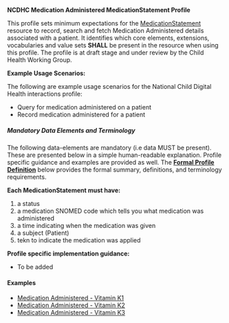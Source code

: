 **NCDHC Medication Administered MedicationStatement Profile**

This profile sets minimum expectations for the [MedicationStatement] resource to record, search and fetch Medication Administered details associated with a patient. It identifies which core elements, extensions, vocabularies and value sets **SHALL** be present in the resource when using this profile. The profile is at draft stage and under review by the Child Health Working Group. 

**Example Usage Scenarios:**

The following are example usage scenarios for the National Child Digital Health interactions
profile:

-   Query for medication administered on a patient
-   Record medication administered for a patient

##### Mandatory Data Elements and Terminology


The following data-elements are mandatory (i.e data MUST be present). These are presented below in a simple human-readable explanation.  Profile specific guidance and examples are provided as well.  The [**Formal Profile Definition**](#profile) below provides the  formal summary, definitions, and  terminology requirements.  

**Each MedicationStatement must have:**

1.  a status  
1.  a medication SNOMED code which tells you what medication was administered
1.  a time indicating when the medication was given
1.  a subject (Patient)
1.  tekn to indicate the medication was applied


**Profile specific implementation guidance:**

* To be added



#### Examples

- [Medication Administered - Vitamin K1](MedicationStatement-vitamink1.html)
- [Medication Administered - Vitamin K2](MedicationStatement-vitamink2.html)
- [Medication Administered - Vitamin K3](MedicationStatement-vitamink3.html)

[MedicationStatement]: http://hl7.org.au/fhir/base2018Oct/StructureDefinition-au-medicationstatement.html
[extensible]: http://hl7.org/fhir/terminologies.html#extensible
[General Guidance Section]: definitions.html
